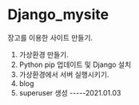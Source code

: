# Django_mysite

장고를 이용한 사이트 만들기.

1. 가상환경 만들기.
2. Python pip 업데이트 및 Django 설치
3. 가상환경에서 서버 실행시키기.
4. blog
5. superuser 생성 
-----2021.01.03

